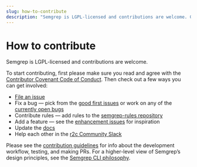 ```yaml
---
slug: how-to-contribute
description: "Semgrep is LGPL-licensed and contributions are welcome. Get started by filing an issue, fixing a bug, contributing rules to the registry, adding a feature, or updating the docs. You can also contribute by helping others in the r2c Community Slack!"
---
```


# How to contribute

Semgrep is LGPL-licensed and contributions are welcome.

To start contributing, first please make sure you read and agree with the [Contributor Covenant Code of Conduct](https://github.com/returntocorp/semgrep/blob/develop/CODE_OF_CONDUCT.md).
Then check out a few ways you can get involved:

- [File an issue](https://github.com/returntocorp/semgrep/issues/new/choose)
- Fix a bug — pick from the [good first issues](https://github.com/returntocorp/semgrep/issues?q=is%3Aopen+is%3Aissue+label%3A%22good+first+issue%22) or work on any of the [currently open bugs](https://github.com/returntocorp/semgrep/issues?q=is%3Aopen+is%3Aissue+label%3Abug)
- Contribute rules — add rules to the [semgrep-rules repository](https://github.com/returntocorp/semgrep-rules)
- Add a feature — see the [enhancement issues](https://github.com/returntocorp/semgrep/issues?q=is%3Aopen+is%3Aissue+label%3Aenhancement) for inspiration
- Update the [docs](https://github.com/returntocorp/semgrep-docs)
- Help each other in the [r2c Community Slack](https://r2c.dev/slack)

Please see the [contribution guidelines](contributing-code.md) for info about the development workflow, testing, and making PRs. For a higher-level view of Semgrep’s design principles, see the [Semgrep CLI philosophy](contributing/semgrep-philosophy/).


